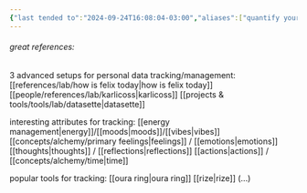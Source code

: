```yaml
---
{"last tended to":"2024-09-24T16:08:04-03:00","aliases":["quantify yourself","quantify themselves","quantify"],"tags":["topic","datamanagement","knowledgemanagement","self-knowledge","🌱","selfmanagement","alchemy"],"notestage":["🌱"],"created":"2024-04-17T19:21:17.647-03:00","updated":"2025-02-06T14:38:13.027-03:00","dg-publish":true,"permalink":"/topics/lab/quantified-self/","dgPassFrontmatter":true}
---
```


###### great references:

3 advanced setups for personal data tracking/management:
[[references/lab/how is felix today\|how is felix today]]
[[people/references/lab/karlicoss\|karlicoss]]
[[projects & tools/tools/lab/datasette\|datasette]]

interesting attributes for tracking:
[[energy management\|energy]]/[[moods\|moods]]/[[vibes\|vibes]]
[[concepts/alchemy/primary feelings\|feelings]] / [[emotions\|emotions]]
[[thoughts\|thoughts]] / [[reflections\|reflections]]
[[actions\|actions]] / [[concepts/alchemy/time\|time]]

popular tools for tracking:
[[oura ring\|oura ring]]
[[rize\|rize]]
(...)